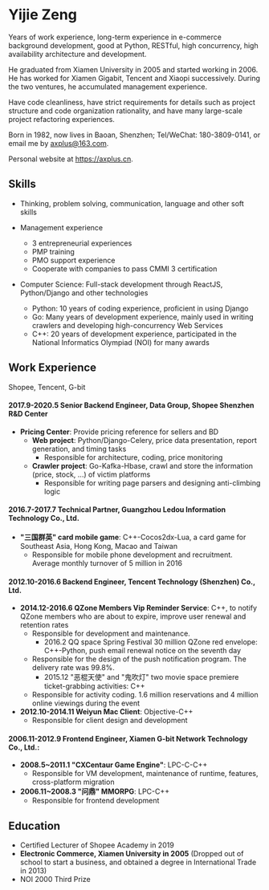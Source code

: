 # Yijie Zeng

Years of work experience, long-term experience in e-commerce background development, good at Python, RESTful, high concurrency, high availability architecture and development.

He graduated from Xiamen University in 2005 and started working in 2006. He has worked for Xiamen Gigabit, Tencent and Xiaopi successively. During the two ventures, he accumulated management experience.

Have code cleanliness, have strict requirements for details such as project structure and code organization rationality, and have many large-scale project refactoring experiences.

Born in 1982, now lives in Baoan, Shenzhen; Tel/WeChat: 180-3809-0141, or email me by axplus@163.com.

Personal website at https://axplus.cn.

## Skills

-   Thinking, problem solving, communication, language and other soft skills

-   Management experience

    -   3 entrepreneurial experiences
    -   PMP training
    -   PMO support experience
    -   Cooperate with companies to pass CMMI 3 certification

-   Computer Science: Full-stack development through ReactJS, Python/Django and other technologies
    -   Python: 10 years of coding experience, proficient in using Django
    -   Go: Many years of development experience, mainly used in writing crawlers and developing high-concurrency Web Services
    -   C++: 20 years of development experience, participated in the National Informatics Olympiad (NOI) for many awards

## Work Experience

Shopee, Tencent, G-bit

#### 2017.9-2020.5 Senior Backend Engineer, Data Group, Shopee Shenzhen R&D Center

-   **Pricing Center**: Provide pricing reference for sellers and BD
    -   **Web project**: Python/Django-Celery, price data presentation, report generation, and timing tasks
        -   Responsible for architecture, coding, price monitoring
    -   **Crawler project**: Go-Kafka-Hbase, crawl and store the information (price, stock, ...) of victim platforms
        -   Responsible for writing page parsers and designing anti-climbing logic

#### 2016.7-2017.7 Technical Partner, Guangzhou Ledou Information Technology Co., Ltd.

-   **"三国群英" card mobile game**: C++-Cocos2dx-Lua, a card game for Southeast Asia, Hong Kong, Macao and Taiwan
    -   Responsible for mobile phone development and recruitment. Average monthly turnover of 5 million in 2016

#### 2012.10-2016.6 Backend Engineer, Tencent Technology (Shenzhen) Co., Ltd.

-   **2014.12-2016.6 QZone Members Vip Reminder Service**: C++, to notify QZone members who are about to expire, improve user renewal and retention rates
    -   Responsible for development and maintenance.
        -   2016.2 QQ space Spring Festival 30 million QZone red envelope: C++-Python, push email renewal notice on the seventh day
    -   Responsible for the design of the push notification program. The delivery rate was 99.8%.
        -   2015.12 "恶棍天使" and "鬼吹灯" two movie space premiere ticket-grabbing activities: C++
    -   Responsible for activity coding. 1.6 million reservations and 4 million online viewings during the event
-   **2012.10-2014.11 Weiyun Mac Client**: Objective-C++
    -   Responsible for client design and development

#### 2006.11-2012.9 Frontend Engineer, Xiamen G-bit Network Technology Co., Ltd.:

-   **2008.5~2011.1 "CXCentaur Game Engine"**: LPC-C-C++
    -   Responsible for VM development, maintenance of runtime, features, cross-platform migration
-   **2006.11~2008.3 "问鼎" MMORPG**: LPC-C++
    -   Responsible for frontend development

## Education

-   Certified Lecturer of Shopee Academy in 2019
-   **Electronic Commerce, Xiamen University in 2005** (Dropped out of school to start a business, and obtained a degree in International Trade in 2013)
-   NOI 2000 Third Prize
